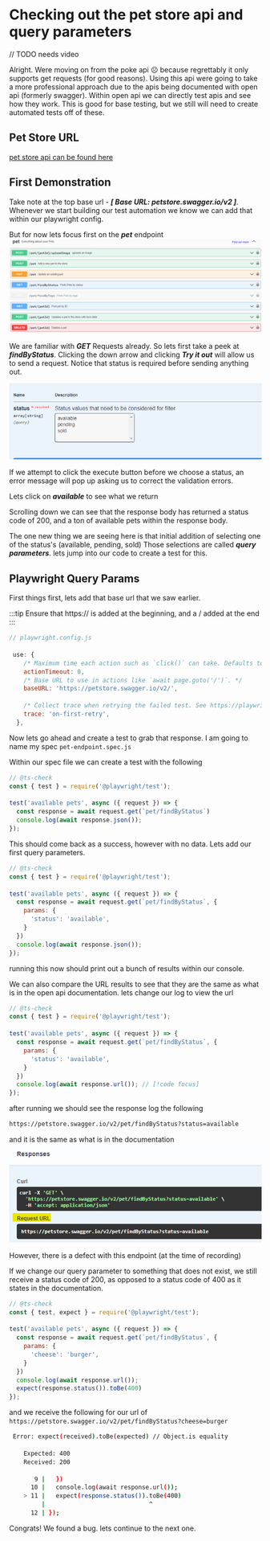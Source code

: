 # Checking out the pet store api and query parameters
 // TODO needs video
 
Alright. Were moving on from the poke api :frowning_face: because regrettably it only supports get requests (for good reasons). Using this api were going to take a more professional approach due to the apis being documented with open api (formerly swagger). Within open api we can directly test apis and see how they work. This is good for base testing, but we still will need to create automated tests off of these.

## Pet Store URL
[pet store api can be found here](https://petstore.swagger.io/)

## First Demonstration  
Take note at the top base url - ***[ Base URL: petstore.swagger.io/v2 ]***. Whenever we start building our test automation we know we can add that within our playwright config.

But for now lets focus first on the ***pet*** endpoint
![](/petendpoint.png)

We are familiar with ***GET*** Requests already. So lets first take a peek at ***findByStatus***. Clicking the down arrow and clicking ***Try it out*** will allow us to send a request. Notice that status is required before sending anything out.

![](/statusRequired.png)

If we attempt to click the execute button before we choose a status, an error message will pop up asking us to correct the validation errors.

Lets click on ***available*** to see what we return

Scrolling down we can see that the response body has returned a status code of 200, and a ton of available pets within the response body. 

The one new thing we are seeing here is that initial addition of selecting one of the status's (available, pending, sold) Those selections are called ***query parameters***. lets jump into our code to create a test for this.

## Playwright Query Params

First things first, lets add that base url that we saw earlier. 

:::tip 
Ensure that https:// is added at the beginning, and a / added at the end
:::

```js
// playwright.config.js

 use: {
    /* Maximum time each action such as `click()` can take. Defaults to 0 (no limit). */
    actionTimeout: 0,
    /* Base URL to use in actions like `await page.goto('/')`. */
    baseURL: 'https://petstore.swagger.io/v2/',

    /* Collect trace when retrying the failed test. See https://playwright.dev/docs/trace-viewer */
    trace: 'on-first-retry',
  },
```
Now lets go ahead and create a test to grab that response. I am going to name my spec `pet-endpoint.spec.js`

Within our spec file we can create a test with the following

```js
// @ts-check
const { test } = require('@playwright/test');

test('available pets', async ({ request }) => {
  const response = await request.get(`pet/findByStatus`)
  console.log(await response.json());
});
```
This should come back as a success, however with no data. Lets add our first query parameters.

```js
// @ts-check
const { test } = require('@playwright/test');

test('available pets', async ({ request }) => {
  const response = await request.get(`pet/findByStatus`, {
    params: {
      'status': 'available',
    }
  })
  console.log(await response.json());
});
```
running this now should print out a bunch of results within our console.

We can also compare the URL results to see that they are the same as what is in the open api documentation. lets change our log to view the url

```js
// @ts-check
const { test } = require('@playwright/test');

test('available pets', async ({ request }) => {
  const response = await request.get(`pet/findByStatus`, {
    params: {
      'status': 'available',
    }
  })
  console.log(await response.url()); // [!code focus]
});
```
after running we should see the response log the following

```sh
https://petstore.swagger.io/v2/pet/findByStatus?status=available
```

and it is the same as what is in the documentation
![]( /requestUrl.png)

However, there is a defect with this endpoint (at the time of recording)

If we change our query parameter to something that does not exist, we still receive a status code of 200, as opposed to a status code of 400 as it states in the documentation.

```js
// @ts-check
const { test, expect } = require('@playwright/test');

test('available pets', async ({ request }) => {
  const response = await request.get(`pet/findByStatus`, {
    params: {
      'cheese': 'burger',
    }
  })
  console.log(await response.url());
  expect(response.status()).toBe(400)
}); 
```
and we receive the following for our url of `https://petstore.swagger.io/v2/pet/findByStatus?cheese=burger`
```sh
 Error: expect(received).toBe(expected) // Object.is equality

    Expected: 400
    Received: 200

       9 |   })
      10 |   console.log(await response.url());
    > 11 |   expect(response.status()).toBe(400)
         |                             ^
      12 | });
```

Congrats! We found a bug. lets continue to the next one.
